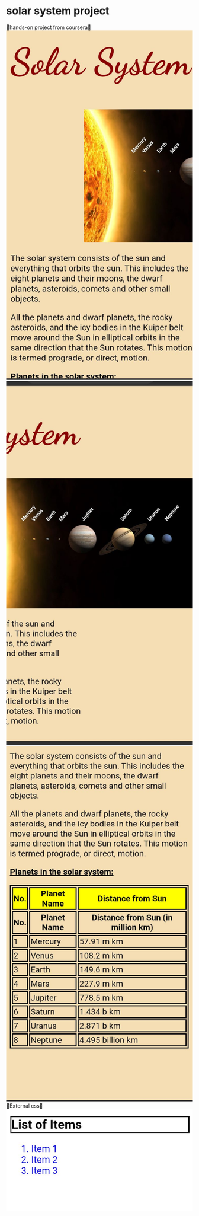 # solar system project
🍉hands-on project from coursera🍇
![img alt](https://github.com/Charmaine-byte/solar-sysem-project/blob/046205c369f5aeb80276ec453f7528dbf6f46511/Screenshot_20250707-083441.jpg)
![image](https://github.com/Charmaine-byte/solar-sysem-project/blob/0934df264b5382e09bb1ae6824bf3e1fdebc8b77/Screenshot_20250707-083449.jpg)
![image alt](https://github.com/Charmaine-byte/solar-sysem-project/blob/e84b6cbfe6fe2c1afb31c111e8bf1ee1a142ac8a/Screenshot_20250707-083457.jpg)
🍄External css🍄
![image alt](https://github.com/Charmaine-byte/solar-sysem-project/blob/3f2f92f6321289a1c63de651f86a3823807e6abc/Screenshot_20250707-083519.jpg)

